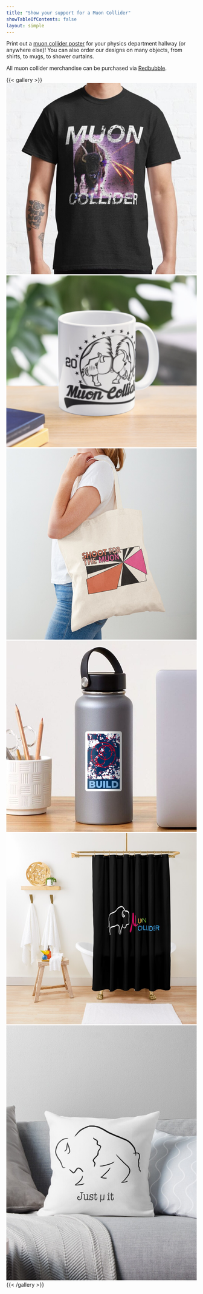```yaml
---
title: "Show your support for a Muon Collider"
showTableOfContents: false
layout: simple
---
```


Print out a [muon collider poster](https://drive.google.com/file/d/1luxc2P_MLTvUHs6BN1eAIqwWOtGeyOT0/view) for your physics department hallway (or anywhere else)! You can also order our designs on many objects, from shirts, to mugs, to shower curtains.

All muon collider merchandise can be purchased via [Redbubble](https://www.redbubble.com/people/muon-collider/explore?asc=u&page=1&sortOrder=recent).

{{< gallery >}}
	<img src="01.jpg" class="grid-w33" />
	<img src="02.png" class="grid-w33" />
	<img src="03.jpg" class="grid-w33" />
	<img src="04.jpg" class="grid-w33" />
	<img src="05.jpg" class="grid-w33" />
	<img src="06.jpg" class="grid-w33" />
{{< /gallery >}}

